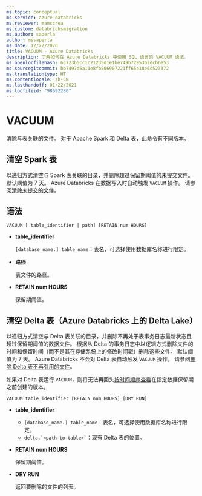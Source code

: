 ```yaml
---
ms.topic: conceptual
ms.service: azure-databricks
ms.reviewer: mamccrea
ms.custom: databricksmigration
ms.author: saperla
author: mssaperla
ms.date: 12/22/2020
title: VACUUM - Azure Databricks
description: 了解如何在 Azure Databricks 中使用 SQL 语言的 VACUUM 语法。
ms.openlocfilehash: 6c723b5cc1c21235d1e1be749b72953b2dcb6e53
ms.sourcegitcommit: bb7497d5a11e8fb506907221ff65a18e6c523372
ms.translationtype: HT
ms.contentlocale: zh-CN
ms.lasthandoff: 01/22/2021
ms.locfileid: "98692280"
---
```

# <a name="vacuum"></a>VACUUM

清除与表关联的文件。 对于 Apache Spark 和 Delta 表，此命令有不同版本。

## <a name="vacuum-a-spark-table"></a>清空 Spark 表

以递归方式清空与 Spark 表关联的目录，并删除超过保留期阈值的未提交文件。 默认阈值为 7 天。 Azure Databricks 在数据写入时自动触发 ``VACUUM`` 操作。 请参阅[清除未提交的文件](../../spark/latest/spark-sql/dbio-commit.md#vacuum-spark)。

## <a name="syntax"></a>语法

```
VACUUM [ table_identifier | path] [RETAIN num HOURS]
```

* **table_identifier**

  ``[database_name.] table_name``：表名，可选择使用数据库名称进行限定。

* **路径**

  表文件的路径。

* **RETAIN num HOURS**

  保留期阈值。

## <a name="vacuum-a-delta-table-delta-lake-on-azure-databricks"></a><a id="vacuum-a-delta-table-delta-lake-on-azure-databricks"> </a><a id="vacuum-delta"> </a>清空 Delta 表（Azure Databricks 上的 Delta Lake）

以递归方式清空与 Delta 表关联的目录，并删除不再处于表事务日志最新状态且超过保留期阈值的数据文件。
根据从 Delta 的事务日志中以逻辑方式删除文件的时间和保留时间（而不是其在存储系统上的修改时间戳）删除这些文件。
默认阈值为 7 天。 Azure Databricks 不会对 Delta 表自动触发 ``VACUUM`` 操作。 请参阅[删除 Delta 表不再引用的文件](../../delta/delta-utility.md#delta-vacuum)。

如果对 Delta 表运行 ``VACUUM``，则将无法再回头[按时间顺序查看](../../delta/delta-batch.md#deltatimetravel)在指定数据保留期之前创建的版本。

```
VACUUM table_identifier [RETAIN num HOURS] [DRY RUN]
```

* **table_identifier**
  * ``[database_name.] table_name``：表名，可选择使用数据库名称进行限定。
  * `` delta.`<path-to-table>` ``：现有 Delta 表的位置。
* **RETAIN num HOURS**

  保留期阈值。

* **DRY RUN**

  返回要删除的文件的列表。